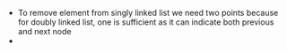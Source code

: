 
- To remove element from singly linked list we need two points because for doubly linked list, one is sufficient as it can indicate both previous and next node
- 